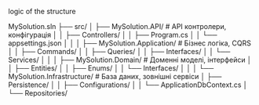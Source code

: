 logic of the structure

MySolution.sln
├── src/
│   ├── MySolution.API/                # API контролери, конфігурація
│   │   ├── Controllers/
│   │   ├── Program.cs
│   │   └── appsettings.json
│   │
│   ├── MySolution.Application/        # Бізнес логіка, CQRS
│   │   ├── Commands/
│   │   ├── Queries/
│   │   ├── Interfaces/
│   │   └── Services/
│   │
│   ├── MySolution.Domain/            # Доменні моделі, інтерфейси
│   │   ├── Entities/
│   │   ├── Enums/
│   │   └── Interfaces/
│   │
│   └── MySolution.Infrastructure/    # База даних, зовнішні сервіси
│       ├── Persistence/
│       │   ├── Configurations/
│       │   └── ApplicationDbContext.cs
│       └── Repositories/

